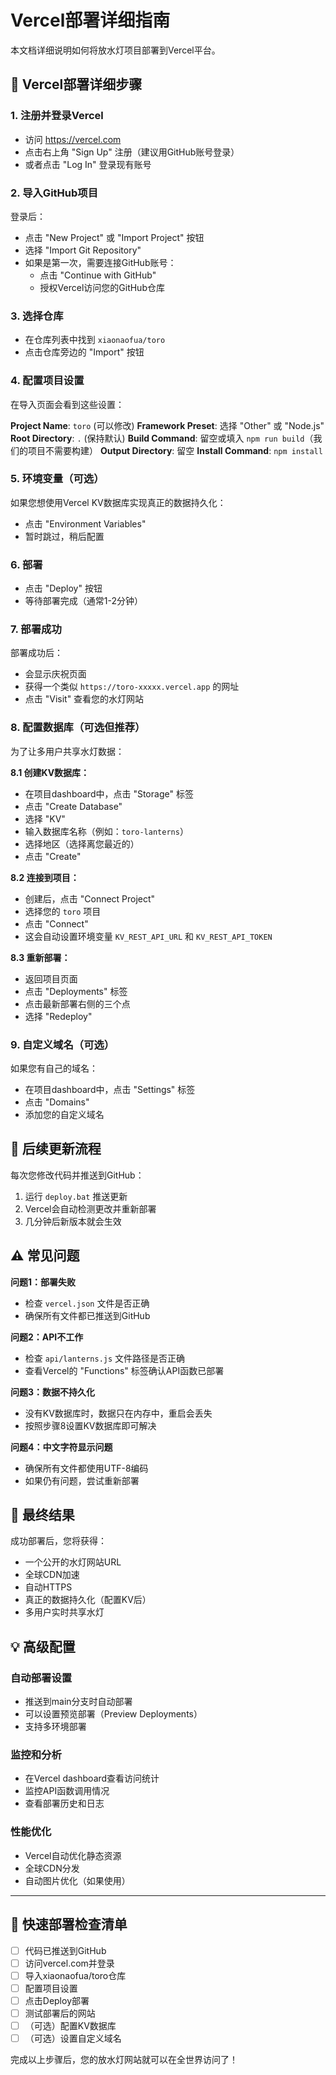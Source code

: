 # Vercel部署详细指南

本文档详细说明如何将放水灯项目部署到Vercel平台。

## 🚀 Vercel部署详细步骤

### 1. 注册并登录Vercel
- 访问 https://vercel.com
- 点击右上角 "Sign Up" 注册（建议用GitHub账号登录）
- 或者点击 "Log In" 登录现有账号

### 2. 导入GitHub项目
登录后：
- 点击 "New Project" 或 "Import Project" 按钮
- 选择 "Import Git Repository"
- 如果是第一次，需要连接GitHub账号：
  - 点击 "Continue with GitHub"
  - 授权Vercel访问您的GitHub仓库

### 3. 选择仓库
- 在仓库列表中找到 `xiaonaofua/toro`
- 点击仓库旁边的 "Import" 按钮

### 4. 配置项目设置
在导入页面会看到这些设置：

**Project Name**: `toro` (可以修改)
**Framework Preset**: 选择 "Other" 或 "Node.js"
**Root Directory**: `.` (保持默认)
**Build Command**: 留空或填入 `npm run build`（我们的项目不需要构建）
**Output Directory**: 留空
**Install Command**: `npm install`

### 5. 环境变量（可选）
如果您想使用Vercel KV数据库实现真正的数据持久化：
- 点击 "Environment Variables"
- 暂时跳过，稍后配置

### 6. 部署
- 点击 "Deploy" 按钮
- 等待部署完成（通常1-2分钟）

### 7. 部署成功
部署成功后：
- 会显示庆祝页面
- 获得一个类似 `https://toro-xxxxx.vercel.app` 的网址
- 点击 "Visit" 查看您的水灯网站

### 8. 配置数据库（可选但推荐）
为了让多用户共享水灯数据：

**8.1 创建KV数据库：**
- 在项目dashboard中，点击 "Storage" 标签
- 点击 "Create Database"
- 选择 "KV" 
- 输入数据库名称（例如：`toro-lanterns`）
- 选择地区（选择离您最近的）
- 点击 "Create"

**8.2 连接到项目：**
- 创建后，点击 "Connect Project"
- 选择您的 `toro` 项目
- 点击 "Connect"
- 这会自动设置环境变量 `KV_REST_API_URL` 和 `KV_REST_API_TOKEN`

**8.3 重新部署：**
- 返回项目页面
- 点击 "Deployments" 标签
- 点击最新部署右侧的三个点
- 选择 "Redeploy"

### 9. 自定义域名（可选）
如果您有自己的域名：
- 在项目dashboard中，点击 "Settings" 标签
- 点击 "Domains"
- 添加您的自定义域名

## 🔄 后续更新流程

每次您修改代码并推送到GitHub：
1. 运行 `deploy.bat` 推送更新
2. Vercel会自动检测更改并重新部署
3. 几分钟后新版本就会生效

## ⚠️ 常见问题

**问题1：部署失败**
- 检查 `vercel.json` 文件是否正确
- 确保所有文件都已推送到GitHub

**问题2：API不工作**
- 检查 `api/lanterns.js` 文件路径是否正确
- 查看Vercel的 "Functions" 标签确认API函数已部署

**问题3：数据不持久化**
- 没有KV数据库时，数据只在内存中，重启会丢失
- 按照步骤8设置KV数据库即可解决

**问题4：中文字符显示问题**
- 确保所有文件都使用UTF-8编码
- 如果仍有问题，尝试重新部署

## 📱 最终结果

成功部署后，您将获得：
- 一个公开的水灯网站URL
- 全球CDN加速
- 自动HTTPS
- 真正的数据持久化（配置KV后）
- 多用户实时共享水灯

## 💡 高级配置

### 自动部署设置
- 推送到main分支时自动部署
- 可以设置预览部署（Preview Deployments）
- 支持多环境部署

### 监控和分析
- 在Vercel dashboard查看访问统计
- 监控API函数调用情况
- 查看部署历史和日志

### 性能优化
- Vercel自动优化静态资源
- 全球CDN分发
- 自动图片优化（如果使用）

---

## 🎯 快速部署检查清单

- [ ] 代码已推送到GitHub
- [ ] 访问vercel.com并登录
- [ ] 导入xiaonaofua/toro仓库
- [ ] 配置项目设置
- [ ] 点击Deploy部署
- [ ] 测试部署后的网站
- [ ] （可选）配置KV数据库
- [ ] （可选）设置自定义域名

完成以上步骤后，您的放水灯网站就可以在全世界访问了！